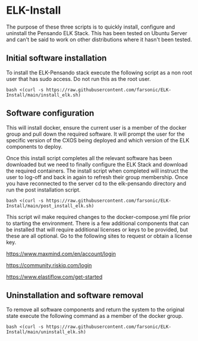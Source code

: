 # ELK-Install

The purpose of these three scripts is to quickly install, configure and uninstall the Pensando ELK Stack. 
This has been tested on Ubuntu Server and can't be said to work on other distributions where it hasn't 
been tested. 


## Initial software installation
To install the ELK-Pensando stack execute the following script as a non root user that has sudo access. 
Do not run this as the root user. 

```
bash <(curl -s https://raw.githubusercontent.com/farsonic/ELK-Install/main/install_elk.sh)
```
## Software configuration
This will install docker, ensure the current user is a member of the docker group and pull down the required 
software. It will prompt the user for the specific version of the CXOS being deployed and which version of the 
ELK components to deploy. 

Once this install script completes all the relevant software has been downloaded but we need to finally 
configure the ELK Stack and download the required containers. The install script when completed will instruct
the user to log-off and back in again to refresh their group membership. Once you have reconnected to the server 
cd to the elk-pensando directory and run the post installation script. 

```
bash <(curl -s https://raw.githubusercontent.com/farsonic/ELK-Install/main/post_install_elk.sh)
```

This script wil make required changes to the docker-compose.yml file prior to starting the environment. There is 
a few additional components that can be installed that will require additional licenses or keys to be provided, but 
these are all optional. Go to the following sites to request or obtain a license key. 

https://www.maxmind.com/en/account/login

https://community.riskiq.com/login

https://www.elastiflow.com/get-started

## Uninstallation and software removal 
To remove all software components and return the system to the original state execute the following command as a member
of the docker group. 

```
bash <(curl -s https://raw.githubusercontent.com/farsonic/ELK-Install/main/uninstall_elk.sh)
```